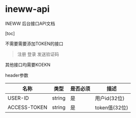 # ineww-api
INEWW 后台接口API文档



[toc]


不需要需要添加TOKEN的接口

> 注册
> 登录
> 发送验证码

其他接口均需要KOEKN

header参数

|名称|类型|是否必须|描述|
|--|--|--|--|
|USER-ID|string|是|用户id(32位)|
|ACCESS-TOKEN|string|是|token值(32位)|

